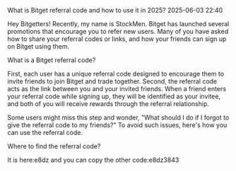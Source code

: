 What is Bitget referral code and how to use it in 2025?
2025-06-03 22:40

Hey Bitgetters! Recently, my name is StockMen. Bitget has launched several promotions that encourage you to refer new users. Many of you have asked how to share your referral codes or links, and how your friends can sign up on Bitget using them.


What is a Bitget referral code?

First, each user has a unique referral code designed to encourage them to invite friends to join Bitget and trade together.
Second, the referral code acts as the link between you and your invited friends. When a friend enters your referral code while signing up, they will be identified as your invitee, and both of you will receive rewards through the referral relationship.

Some users might miss this step and wonder, "What should I do if I forgot to give the referral code to my friends?" To avoid such issues, here's how you can use the referral code.


Where to find the referral code?

It is here:e8dz
and you can copy the other code:e8dz3843
